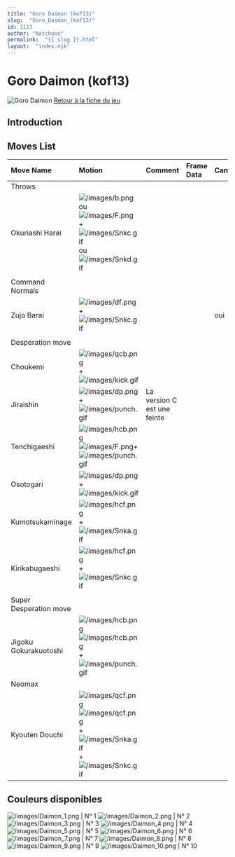 ```yaml
---
title: "Goro Daimon (kof13)"
slug:  "Goro_Daimon_(kof13)"
id: 1113
author: "Natchooo"
permalink:  "{{ slug }}.html"
layout:  "index.njk"
---
```


# Goro Daimon (kof13)

![Goro Daimon](/images/Gorokof13.gif "Goro Daimon") [Retour à la fiche
du
jeu](http://basgrospoing.fr/wiki/index.php?title=The_King_of_Fighters_XIII)

## Introduction

## Moves List

| Move Name              | Motion                                                                                                                                                           | Comment                     | Frame Data | Cancelable | Damage LOW/HIGH/EX |
|:-----------------------|:-----------------------------------------------------------------------------------------------------------------------------------------------------------------|:----------------------------|:-----------|:-----------|:-------------------|
| Throws                 |                                                                                                                                                                  |                             |            |            |                    |
| Okuriashi Harai        | ![](/images/b.png "/images/b.png") ou ![](/images/F.png "/images/F.png") + ![](/images/Snkc.gif "/images/Snkc.gif") ou ![](/images/Snkd.gif "/images/Snkd.gif")  |                             |            |            | 100                |
|                        |                                                                                                                                                                  |                             |            |            |                    |
| Command Normals        |                                                                                                                                                                  |                             |            |            |                    |
| Zujo Barai             | ![](/images/df.png "/images/df.png") + ![](/images/Snkc.gif "/images/Snkc.gif")                                                                                  |                             |            | oui        | 60                 |
|                        |                                                                                                                                                                  |                             |            |            |                    |
| Desperation move       |                                                                                                                                                                  |                             |            |            |                    |
| Choukemi               | ![](/images/qcb.png "/images/qcb.png") + ![](/images/kick.gif "/images/kick.gif")                                                                                |                             |            |            |                    |
| Jiraishin              | ![](/images/dp.png "/images/dp.png") + ![](/images/punch.gif "/images/punch.gif")                                                                                | La version C est une feinte |            |            | 90/ 0 / 100,100    |
| Tenchigaeshi           | ![](/images/hcb.png "/images/hcb.png")![](/images/F.png "/images/F.png")+ ![](/images/punch.gif "/images/punch.gif")                                             |                             |            |            |                    |
| Osotogari              | ![](/images/dp.png "/images/dp.png") + ![](/images/kick.gif "/images/kick.gif")                                                                                  |                             |            |            |                    |
| Kumotsukaminage        | ![](/images/hcf.png "/images/hcf.png") + ![](/images/Snka.gif "/images/Snka.gif")                                                                                |                             |            |            |                    |
| Kirikabugaeshi         | ![](/images/hcf.png "/images/hcf.png") + ![](/images/Snkc.gif "/images/Snkc.gif")                                                                                |                             |            |            |                    |
|                        |                                                                                                                                                                  |                             |            |            |                    |
| Super Desperation move |                                                                                                                                                                  |                             |            |            |                    |
| Jigoku Gokurakuotoshi  | ![](/images/hcb.png "/images/hcb.png")![](/images/hcb.png "/images/hcb.png") + ![](/images/punch.gif "/images/punch.gif")                                        |                             |            |            |                    |
| Neomax                 |                                                                                                                                                                  |                             |            |            |                    |
| Kyouten Douchi         | ![](/images/qcf.png "/images/qcf.png")![](/images/qcf.png "/images/qcf.png") + ![](/images/Snka.gif "/images/Snka.gif")+![](/images/Snkc.gif "/images/Snkc.gif") |                             |            |            |                    |

## Couleurs disponibles

![](/images/Daimon_1.png "/images/Daimon_1.png") \| N° 1
![](/images/Daimon_2.png "/images/Daimon_2.png") \| N° 2
![](/images/Daimon_3.png "/images/Daimon_3.png") \| N° 3
![](/images/Daimon_4.png "/images/Daimon_4.png") \| N° 4
![](/images/Daimon_5.png "/images/Daimon_5.png") \| N° 5
![](/images/Daimon_6.png "/images/Daimon_6.png") \| N° 6
![](/images/Daimon_7.png "/images/Daimon_7.png") \| N° 7
![](/images/Daimon_8.png "/images/Daimon_8.png") \| N° 8
![](/images/Daimon_9.png "/images/Daimon_9.png") \| N° 9
![](/images/Daimon_10.png "/images/Daimon_10.png") \| N° 10
